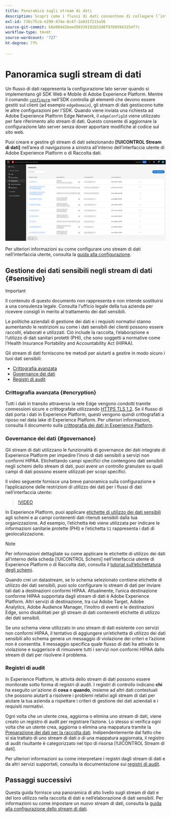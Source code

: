 ```yaml
---
title: Panoramica sugli stream di dati
description: Scopri come i flussi di dati consentono di collegare l’integrazione lato client dell’SDK Experience Platform con prodotti Adobe e destinazioni di terze parti.
exl-id: 736c75cb-e290-474e-8c47-2a031f215a56
source-git-commit: b6e084d2beed58339191b53d0f97b93943154f7c
workflow-type: tm+mt
source-wordcount: '727'
ht-degree: 77%

---
```


# Panoramica sugli stream di dati

Un flusso di dati rappresenta la configurazione lato server quando si implementano gli SDK Web e Mobile di Adobe Experience Platform. Mentre il comando [`configure`](/help/web-sdk/commands/configure/overview.md) nell&#39;SDK controlla gli elementi che devono essere gestiti sul client (ad esempio `edgeDomain`), gli stream di dati gestiscono tutte le altre configurazioni per l&#39;SDK. Quando viene inviata una richiesta ad Adobe Experience Platform Edge Network, il `edgeConfigId` viene utilizzato per fare riferimento allo stream di dati. Questo consente di aggiornare la configurazione lato server senza dover apportare modifiche al codice sul sito web.

Puoi creare e gestire gli stream di dati selezionando **[!UICONTROL Stream di dati]** nell’area di navigazione a sinistra all’interno dell’interfaccia utente di Adobe Experience Platform o di Raccolta dati.

![Scheda stream di dati nell’interfaccia utente](assets/overview/datastreams-tab.png)

Per ulteriori informazioni su come configurare uno stream di dati nell’interfaccia utente, consulta la [guida alla configurazione](./configure.md).

## Gestione dei dati sensibili negli stream di dati {#sensitive}

>[!IMPORTANT]
>
>Il contenuto di questo documento non rappresenta e non intende sostituirsi a una consulenza legale. Consulta l&#39;ufficio legale della tua azienda per ricevere consigli in merito al trattamento dei dati sensibili.

Le politiche aziendali di gestione dei dati e i requisiti normativi stanno aumentando le restrizioni su come i dati sensibili dei clienti possono essere raccolti, elaborati e utilizzati. Ciò include la raccolta, l’elaborazione e l’utilizzo di dati sanitari protetti (PHI), che sono soggetti a normative come l’Health Insurance Portability and Accountability Act (HIPAA).

Gli stream di dati forniscono tre metodi per aiutarti a gestire in modo sicuro i tuoi dati sensibili:

* [Crittografia avanzata](#encryption)
* [Governance dei dati](#governance)
* [Registri di audit](#audit-logs)

### Crittografia avanzata {#encryption}

Tutti i dati in transito attraverso la rete Edge vengono condotti tramite connessioni sicure e crittografate utilizzando [HTTPS TLS 1.2](https://datatracker.ietf.org/doc/html/rfc5246). Se il flusso di dati porta i dati in Experience Platform, questi vengono quindi crittografati a riposo nel data lake di Experience Platform. Per ulteriori informazioni, consulta il documento sulla [crittografia dei dati in Experience Platform](../landing/governance-privacy-security/encryption.md).

### Governance dei dati {#governance}

Gli stream di dati utilizzano le funzionalità di governance dei dati integrate di Experience Platform per impedire l’invio di dati sensibili a servizi non conformi HIPAA. Etichettando campi specifici che contengono dati sensibili negli schemi dello stream di dati, puoi avere un controllo granulare su quali campi di dati possono essere utilizzati per scopi specifici.

Il video seguente fornisce una breve panoramica sulla configurazione e l’applicazione delle restrizioni di utilizzo dei dati per i flussi di dati nell’interfaccia utente:

>[!VIDEO](https://video.tv.adobe.com/v/3409588/?quality=12&learn=on&speedcontrol=on)

In Experience Platform, puoi applicare [etichette di utilizzo dei dati sensibili](../data-governance/labels/reference.md#sensitive) agli schemi e ai campi contenenti dati ritenuti sensibili dalla tua organizzazione. Ad esempio, l’etichetta `RHD` viene utilizzata per indicare le informazioni sanitarie protette (PHI) e l’etichetta `S1` rappresenta i dati di geolocalizzazione.

>[!NOTE]
>
>Per informazioni dettagliate su come applicare le etichette di utilizzo dei dati all’interno della scheda [!UICONTROL Schemi] nell’interfaccia utente di Experience Platform o di Raccolta dati, consulta il [tutorial sull’etichettatura degli schemi](../xdm/tutorials/labels.md).

Quando crei un datastream, se lo schema selezionato contiene etichette di utilizzo dei dati sensibili, puoi solo configurare lo stream di dati per inviare tali dati a destinazioni conformi HIPAA. Attualmente, l’unica destinazione conforme HIPAA supportata dagli stream di dati è Adobe Experience Platform. Altri servizi di destinazione, tra cui Adobe Target, Adobe Analytics, Adobe Audience Manager, l’inoltro di eventi e le destinazioni Edge, sono disabilitati per gli stream di dati contenenti etichette di utilizzo dei dati sensibili.

Se uno schema viene utilizzato in uno stream di dati esistente con servizi non conformi HIPAA, il tentativo di aggiungere un’etichetta di utilizzo dei dati sensibili allo schema genera un messaggio di violazione dei criteri e l’azione non è consentita. Il messaggio specifica quale flusso di dati ha attivato la violazione e suggerisce di rimuovere tutti i servizi non conformi HIPAA dallo stream di dati per risolvere il problema.

### Registri di audit

In Experience Platform, le attività dello stream di dati possono essere monitorate sotto forma di registri di audit. I registri di controllo indicano **chi** ha eseguito un&#39;azione di **cosa** e **quando**, insieme ad altri dati contestuali che possono aiutarti a risolvere i problemi relativi agli stream di dati per aiutare la tua azienda a rispettare i criteri di gestione dei dati aziendali e i requisiti normativi.

Ogni volta che un utente crea, aggiorna o elimina uno stream di dati, viene creato un registro di audit per registrare l’azione. Lo stesso si verifica ogni volta che un utente crea, aggiorna o elimina una mappatura tramite la [Preparazione dei dati per la raccolta dati](./data-prep.md). Indipendentemente dal fatto che si sia trattato di uno stream di dati o di una mappatura aggiornata, il registro di audit risultante è categorizzato nel tipo di risorsa [!UICONTROL Stream di dati].

Per ulteriori informazioni su come interpretare i registri dagli stream di dati e da altri servizi supportati, consulta la documentazione sui [registri di audit](../landing/governance-privacy-security/audit-logs/overview.md).

## Passaggi successivi

Questa guida fornisce una panoramica di alto livello sugli stream di dati e del loro utilizzo nella raccolta di dati e nell’elaborazione di dati sensibili. Per informazioni su come impostare un nuovo stream di dati, consulta la [guida alla configurazione dello stream di dati](./configure.md).
